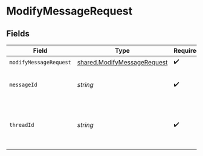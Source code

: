 # ModifyMessageRequest


## Fields

| Field                                                                      | Type                                                                       | Required                                                                   | Description                                                                |
| -------------------------------------------------------------------------- | -------------------------------------------------------------------------- | -------------------------------------------------------------------------- | -------------------------------------------------------------------------- |
| `modifyMessageRequest`                                                     | [shared.ModifyMessageRequest](../../models/shared/modifymessagerequest.md) | :heavy_check_mark:                                                         | N/A                                                                        |
| `messageId`                                                                | *string*                                                                   | :heavy_check_mark:                                                         | The ID of the message to modify.                                           |
| `threadId`                                                                 | *string*                                                                   | :heavy_check_mark:                                                         | The ID of the thread to which this message belongs.                        |